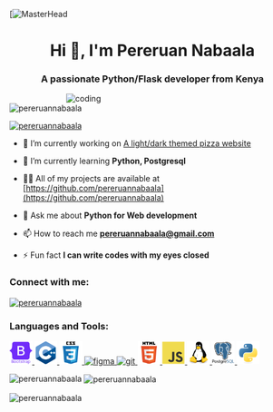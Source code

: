 [![MasterHead](https://media4.giphy.com/media/v1.Y2lkPTc5MGI3NjExaHhscGx5ZzJucGF1OTQ1enhuZnNiYmo1MDloZWRnY3JtM3prNmJoZCZlcD12MV9pbnRlcm5hbF9naWZfYnlfaWQmY3Q9Zw/6EWyszhJ2kL3ceQuD2/giphy.webp)
<h1 align="center">Hi 👋, I'm Pereruan Nabaala</h1>
<h3 align="center">A passionate Python/Flask developer from Kenya</h3>
<img align="right" alt="coding" width="404" src="https://media1.giphy.com/media/v1.Y2lkPTc5MGI3NjExcXRhYzUwMmFhZ2p5NWI5OHZoOThvbGRpNHYwd3duMWhiOTRtczRzaSZlcD12MV9pbnRlcm5hbF9naWZfYnlfaWQmY3Q9Zw/LuIdivJUOA6KFHhUa6/giphy.webp" />

<p align="left"> <img src="https://komarev.com/ghpvc/?username=pereruannabaala&label=Profile%20views&color=0e75b6&style=flat" alt="pereruannabaala" /> </p>

<p align="left"> <a href="https://twitter.com/pereruannabaala" target="blank"><img src="https://img.shields.io/twitter/follow/pereruannabaala?logo=twitter&style=for-the-badge" alt="pereruannabaala" /></a> </p>

- 🔭 I’m currently working on [A light/dark themed pizza website](https://pereruannabaala.github.io/PizzaFan/)

- 🌱 I’m currently learning **Python, Postgresql**

- 👨‍💻 All of my projects are available at [https://github.com/pereruannabaala](https://github.com/pereruannabaala)

- 💬 Ask me about **Python for Web development**

- 📫 How to reach me **pereruannabaala@gmail.com**

- ⚡ Fun fact **I can write codes with my eyes closed**

<h3 align="left">Connect with me:</h3>
<p align="left">
<a href="https://twitter.com/pereruannabaala" target="blank"><img align="center" src="https://raw.githubusercontent.com/rahuldkjain/github-profile-readme-generator/master/src/images/icons/Social/twitter.svg" alt="pereruannabaala" height="30" width="40" /></a>
</p>

<h3 align="left">Languages and Tools:</h3>
<p align="left"> <a href="https://getbootstrap.com" target="_blank" rel="noreferrer"> <img src="https://raw.githubusercontent.com/devicons/devicon/master/icons/bootstrap/bootstrap-plain-wordmark.svg" alt="bootstrap" width="40" height="40"/> </a> <a href="https://www.w3schools.com/cpp/" target="_blank" rel="noreferrer"> <img src="https://raw.githubusercontent.com/devicons/devicon/master/icons/cplusplus/cplusplus-original.svg" alt="cplusplus" width="40" height="40"/> </a> <a href="https://www.w3schools.com/css/" target="_blank" rel="noreferrer"> <img src="https://raw.githubusercontent.com/devicons/devicon/master/icons/css3/css3-original-wordmark.svg" alt="css3" width="40" height="40"/> </a> <a href="https://www.figma.com/" target="_blank" rel="noreferrer"> <img src="https://www.vectorlogo.zone/logos/figma/figma-icon.svg" alt="figma" width="40" height="40"/> </a> <a href="https://git-scm.com/" target="_blank" rel="noreferrer"> <img src="https://www.vectorlogo.zone/logos/git-scm/git-scm-icon.svg" alt="git" width="40" height="40"/> </a> <a href="https://www.w3.org/html/" target="_blank" rel="noreferrer"> <img src="https://raw.githubusercontent.com/devicons/devicon/master/icons/html5/html5-original-wordmark.svg" alt="html5" width="40" height="40"/> </a> <a href="https://developer.mozilla.org/en-US/docs/Web/JavaScript" target="_blank" rel="noreferrer"> <img src="https://raw.githubusercontent.com/devicons/devicon/master/icons/javascript/javascript-original.svg" alt="javascript" width="40" height="40"/> </a> <a href="https://www.linux.org/" target="_blank" rel="noreferrer"> <img src="https://raw.githubusercontent.com/devicons/devicon/master/icons/linux/linux-original.svg" alt="linux" width="40" height="40"/> </a> <a href="https://www.postgresql.org" target="_blank" rel="noreferrer"> <img src="https://raw.githubusercontent.com/devicons/devicon/master/icons/postgresql/postgresql-original-wordmark.svg" alt="postgresql" width="40" height="40"/> </a> <a href="https://www.python.org" target="_blank" rel="noreferrer"> <img src="https://raw.githubusercontent.com/devicons/devicon/master/icons/python/python-original.svg" alt="python" width="40" height="40"/> </a> </p>

<p><img align="left" src="https://github-readme-stats.vercel.app/api/top-langs?username=pereruannabaala&show_icons=true&locale=en&layout=compact" alt="pereruannabaala" /></p>

<p>&nbsp;<img align="center" src="https://github-readme-stats.vercel.app/api?username=pereruannabaala&show_icons=true&locale=en" alt="pereruannabaala" /></p>

<p><img align="center" src="https://github-readme-streak-stats.herokuapp.com/?user=pereruannabaala&" alt="pereruannabaala" /></p>

